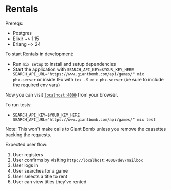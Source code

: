 # Rentals

Prereqs:

* Postgres
* Elixir ~> 1.15
* Erlang ~> 24

To start Rentals in development:

* Run `mix setup` to install and setup dependencies
* Start the application with `SEARCH_API_KEY=$YOUR_KEY_HERE SEARCH_API_URL="https://www.giantbomb.com/api/games/" mix phx.server` or inside IEx with `iex -S mix phx.server` (be sure to include the required env vars)

Now you can visit [`localhost:4000`](http://localhost:4000) from your browser.

To run tests:

* `SEARCH_API_KEY=$YOUR_KEY_HERE SEARCH_API_URL="https://www.giantbomb.com/api/games/" mix test`

Note: This won't make calls to Giant Bomb unless you remove the cassettes backing the requests.

Expected user flow:

1. User registers
2. User confirms by visiting `http://localhost:4000/dev/mailbox`
3. User logs in
4. User searches for a game
5. User selects a title to rent
6. User can view titles they've rented
